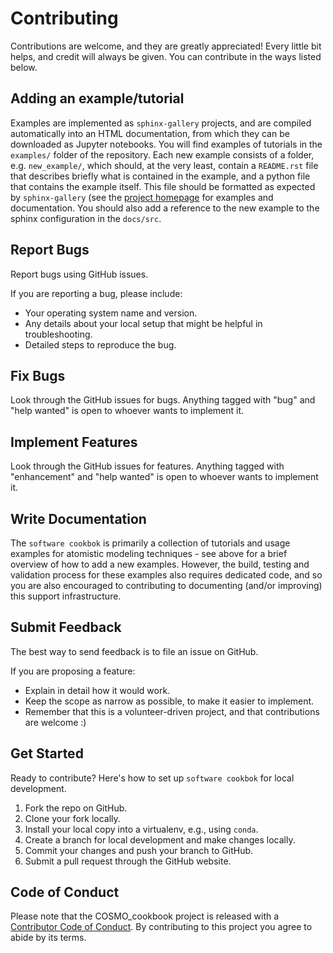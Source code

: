 # Contributing

Contributions are welcome, and they are greatly appreciated! Every little bit
helps, and credit will always be given. You can contribute in the ways listed below.

## Adding an example/tutorial

Examples are implemented as `sphinx-gallery` projects, and are compiled automatically into an HTML documentation, from which they can be downloaded as Jupyter notebooks.
You will find examples of tutorials in the `examples/` folder of the repository. 
Each new example consists of a folder, e.g. `new_example/`, which should, at the very 
least, contain a `README.rst` file that describes briefly what is contained in the example, and a python file that contains the example itself. 
This file should be formatted as expected by `sphinx-gallery` (see the [project homepage](https://sphinx-gallery.github.io/stable/index.html) for examples and documentation. 
You should also add a reference to the new example to the sphinx configuration in the `docs/src`. 

## Report Bugs

Report bugs using GitHub issues.

If you are reporting a bug, please include:

* Your operating system name and version.
* Any details about your local setup that might be helpful in troubleshooting.
* Detailed steps to reproduce the bug.

## Fix Bugs

Look through the GitHub issues for bugs. Anything tagged with "bug" and "help
wanted" is open to whoever wants to implement it.

## Implement Features

Look through the GitHub issues for features. Anything tagged with "enhancement"
and "help wanted" is open to whoever wants to implement it.

## Write Documentation

The `software cookbok` is primarily a collection of tutorials and usage examples
for atomistic modeling techniques - see above for a brief overview of how to add
a new examples. However, the build, testing and validation process for these 
examples also requires dedicated code, and so you are also encouraged to contributing
to documenting (and/or improving) this support infrastructure.

## Submit Feedback

The best way to send feedback is to file an issue on GitHub.

If you are proposing a feature:

* Explain in detail how it would work.
* Keep the scope as narrow as possible, to make it easier to implement.
* Remember that this is a volunteer-driven project, and that contributions
  are welcome :)

## Get Started

Ready to contribute? Here's how to set up `software cookbok` for local development.

1. Fork the repo on GitHub.
2. Clone your fork locally.
3. Install your local copy into a virtualenv, e.g., using `conda`.
4. Create a branch for local development and make changes locally.
5. Commit your changes and push your branch to GitHub.
6. Submit a pull request through the GitHub website.

## Code of Conduct

Please note that the COSMO_cookbook project is released with a [Contributor Code of Conduct](CONDUCT.md). By contributing to this project you agree to abide by its terms.
